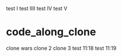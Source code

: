 test I
test IIII
test IV
test V
# code_along_clone
clone wars
clone 2
clone 3
test 11:18
test 11:19
